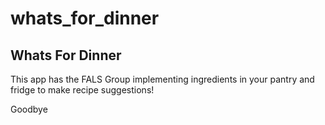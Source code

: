 # whats_for_dinner
## Whats For Dinner
This app has the FALS Group implementing ingredients in your pantry and fridge to make recipe suggestions!

Goodbye